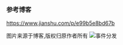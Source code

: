 ### 参考博客
https://www.jianshu.com/p/e99b5e8bd67b

图片来源于博客,版权归原作者所有
![事件分发](https://upload-images.jianshu.io/upload_images/966283-b9cb65aceea9219b.png)